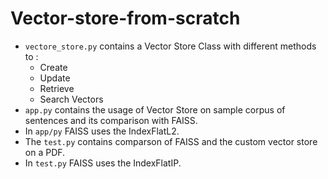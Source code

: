 # Vector-store-from-scratch
*  `vectore_store.py` contains a Vector Store Class with different methods to :
     *  Create
     *  Update
     *  Retrieve
     *  Search Vectors
*  `app.py` contains the usage of Vector Store on sample corpus of sentences and its comparison with FAISS.
*   In `app/py` FAISS uses the IndexFlatL2.
*   The `test.py` contains comparson of FAISS and the custom vector store on a PDF.
*   In `test.py` FAISS uses the IndexFlatIP. 
 
